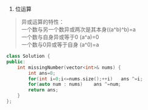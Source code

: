 1. 位运算

> 异或运算的特性：  
> 一个数与另一个数异或两次是其本身((a^b)^b)=a  
> 一个数与自身异或等于0  (a^a)=0  
> 一个数与0异或等于自身  (a^0)=a

```C++
class Solution {
public:
    int missingNumber(vector<int>& nums) {
        int ans=0;
        for(int i=0;i<=nums.size();++i)   ans ^=i;
        for(auto num : nums)    ans ^=num;
        return ans;
    }
};
```
